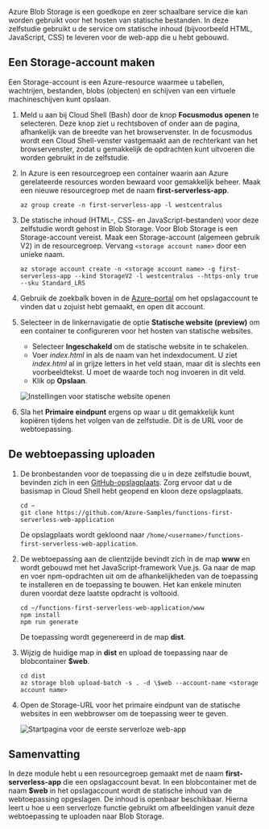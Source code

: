 Azure Blob Storage is een goedkope en zeer schaalbare service die kan worden gebruikt voor het hosten van statische bestanden. In deze zelfstudie gebruikt u de service om statische inhoud (bijvoorbeeld HTML, JavaScript, CSS) te leveren voor de web-app die u hebt gebouwd.

## <a name="create-a-storage-account"></a>Een Storage-account maken

Een Storage-account is een Azure-resource waarmee u tabellen, wachtrijen, bestanden, blobs (objecten) en schijven van een virtuele machineschijven kunt opslaan.

1. Meld u aan bij Cloud Shell (Bash) door de knop **Focusmodus openen** te selecteren. Deze knop ziet u rechtsboven of onder aan de pagina, afhankelijk van de breedte van het browservenster. In de focusmodus wordt een Cloud Shell-venster vastgemaakt aan de rechterkant van het browservenster, zodat u gemakkelijk de opdrachten kunt uitvoeren die worden gebruikt in de zelfstudie.

1. In Azure is een resourcegroep een container waarin aan Azure gerelateerde resources worden bewaard voor gemakkelijk beheer. Maak een nieuwe resourcegroep met de naam **first-serverless-app**.

    ```azurecli
    az group create -n first-serverless-app -l westcentralus
    ```

1. De statische inhoud (HTML-, CSS- en JavaScript-bestanden) voor deze zelfstudie wordt gehost in Blob Storage. Voor Blob Storage is een Storage-account vereist. Maak een Storage-account (algemeen gebruik V2) in de resourcegroep. Vervang `<storage account name>` door een unieke naam.

    ```azurecli
    az storage account create -n <storage account name> -g first-serverless-app --kind StorageV2 -l westcentralus --https-only true --sku Standard_LRS
    ```

1. Gebruik de zoekbalk boven in de [Azure-portal](https://portal.azure.com) om het opslagaccount te vinden dat u zojuist hebt gemaakt, en open dit account.

1. Selecteer in de linkernavigatie de optie **Statische website (preview)** om een container te configureren voor het hosten van statische websites.
    - Selecteer **Ingeschakeld** om de statische website in te schakelen.
    - Voer *index.html* in als de naam van het indexdocument. U ziet *index.html* al in grijze letters in het veld staan, maar dit is slechts een voorbeeldtekst. U moet de waarde toch nog invoeren in dit veld.
    - Klik op **Opslaan**.
    
    ![Instellingen voor statische website openen](media/functions-first-serverless-web-app/1-storage-static-website.png)

1. Sla het **Primaire eindpunt** ergens op waar u dit gemakkelijk kunt kopiëren tijdens het volgen van de zelfstudie. Dit is de URL voor de webtoepassing.

## <a name="upload-the-web-application"></a>De webtoepassing uploaden

1. De bronbestanden voor de toepassing die u in deze zelfstudie bouwt, bevinden zich in een [GitHub-opslagplaats](https://github.com/Azure-Samples/functions-first-serverless-web-application). Zorg ervoor dat u de basismap in Cloud Shell hebt geopend en kloon deze opslagplaats.

    ```azurecli
    cd ~
    git clone https://github.com/Azure-Samples/functions-first-serverless-web-application
    ```

    De opslagplaats wordt gekloond naar `/home/<username>/functions-first-serverless-web-application`.

1. De webtoepassing aan de clientzijde bevindt zich in de map **www** en wordt gebouwd met het JavaScript-framework Vue.js. Ga naar de map en voer npm-opdrachten uit om de afhankelijkheden van de toepassing te installeren en de toepassing te bouwen. Het kan enkele minuten duren voordat deze laatste opdracht is voltooid.

    ```azurecli
    cd ~/functions-first-serverless-web-application/www
    npm install
    npm run generate
    ```

    De toepassing wordt gegenereerd in de map **dist**.

1. Wijzig de huidige map in **dist** en upload de toepassing naar de blobcontainer **$web**.

    ```azurecli
    cd dist
    az storage blob upload-batch -s . -d \$web --account-name <storage account name>
    ```

1. Open de Storage-URL voor het primaire eindpunt van de statische websites in een webbrowser om de toepassing weer te geven.

    ![Startpagina voor de eerste serverloze web-app](media/functions-first-serverless-web-app/1-app-screenshot-new.png)


## <a name="summary"></a>Samenvatting

In deze module hebt u een resourcegroep gemaakt met de naam **first-serverless-app** die een opslagaccount bevat. In een blobcontainer met de naam **$web** in het opslagaccount wordt de statische inhoud van de webtoepassing opgeslagen. De inhoud is openbaar beschikbaar. Hierna leert u hoe u een serverloze functie gebruikt om afbeeldingen vanuit deze webtoepassing te uploaden naar Blob Storage.
